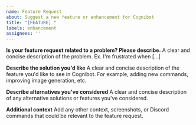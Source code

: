 ```yaml
---
name: Feature Request
about: Suggest a new feature or enhancement for Cognibot
title: "[FEATURE] "
labels: enhancement
assignees: ''
---
```


**Is your feature request related to a problem? Please describe.**
A clear and concise description of the problem. Ex. I'm frustrated when [...]

**Describe the solution you'd like**
A clear and concise description of the feature you'd like to see in Cognibot. For example, adding new commands, improving image generation, etc.

**Describe alternatives you've considered**
A clear and concise description of any alternative solutions or features you've considered.

**Additional context**
Add any other context, screenshots, or Discord commands that could be relevant to the feature request.
